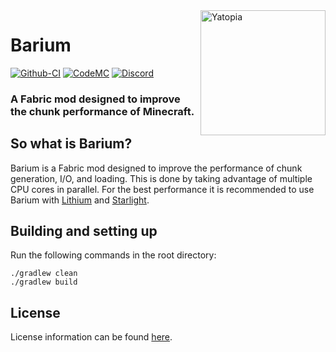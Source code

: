 <img width="200" src="https://yatopiamc.org/static/img/barrium.png" alt="Yatopia" align="right">
<div align="left">
<h1>Barium</h1>

[![Github-CI](https://github.com/YatopiaMC/barium-fabric/workflows/Barium%20Build%20Script/badge.svg)](https://github.com/YatopiaMC/barium-fabric/actions?query=workflow%3ACI)
[![CodeMC](https://ci.codemc.io/buildStatus/icon?job=YatopiaMC%2Fbarium-fabric%2Fver%252F1.16.5)](https://ci.codemc.io/job/YatopiaMC/job/barium-fabric/job/ver%252F1.16.5/)
[![Discord](https://img.shields.io/discord/342814924310970398?color=%237289DA&label=Discord&logo=discord&logoColor=white)](https://discord.io/YatopiaMC)
<h3>A Fabric mod designed to improve the chunk performance of Minecraft.</h3>
</div>

## So what is Barium?
Barium is a Fabric mod designed to improve the performance of chunk generation, I/O, and loading. This is done by taking advantage of multiple CPU cores in parallel. For the best performance it is recommended to use Barium with [Lithium](https://github.com/CaffeineMC/lithium-fabric) and [Starlight](https://github.com/Spottedleaf/Starlight).

## Building and setting up

Run the following commands in the root directory:

```shell
./gradlew clean
./gradlew build
```

## License

License information can be found [here](/LICENSE).

